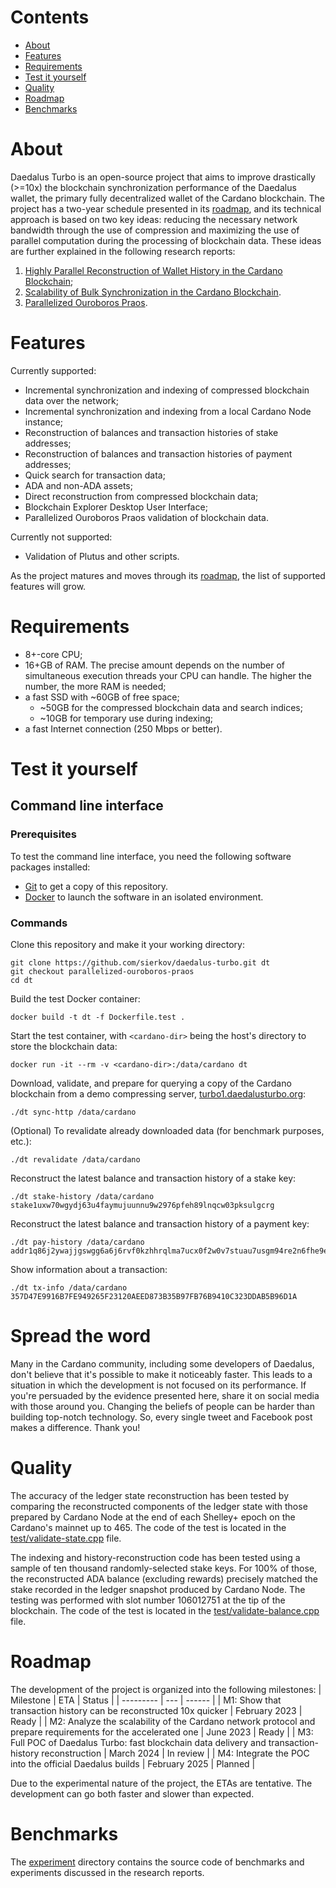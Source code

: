 # Contents
- [About](#about)
- [Features](#features)
- [Requirements](#requirements)
- [Test it yourself](#test-it-yourself)
- [Quality](#quality)
- [Roadmap](#roadmap)
- [Benchmarks](#benchmarks)

# About
Daedalus Turbo is an open-source project that aims to improve drastically (>=10x) the blockchain synchronization performance of the Daedalus wallet, the primary fully decentralized wallet of the Cardano blockchain. The project has a two-year schedule presented in its [roadmap](#roadmap), and its technical approach is based on two key ideas: reducing the necessary network bandwidth through the use of compression and maximizing the use of parallel computation during the processing of blockchain data. These ideas are further explained in the following research reports:
1. [Highly Parallel Reconstruction of Wallet History in the Cardano Blockchain](./doc/2023_Sierkov_WalletHistoryReconstruction.pdf);
2. [Scalability of Bulk Synchronization in the Cardano Blockchain](./doc/2023_Sierkov_CardanoBulkSynchronization.pdf).
3. [Parallelized Ouroboros Praos](./doc/2024-sierkov-parallelized-ouroboros-praos.pdf).

# Features
Currently supported:
- Incremental synchronization and indexing of compressed blockchain data over the network;
- Incremental synchronization and indexing from a local Cardano Node instance;
- Reconstruction of balances and transaction histories of stake addresses;
- Reconstruction of balances and transaction histories of payment addresses;
- Quick search for transaction data;
- ADA and non-ADA assets;
- Direct reconstruction from compressed blockchain data;
- Blockchain Explorer Desktop User Interface;
- Parallelized Ouroboros Praos validation of blockchain data.

Currently not supported:
- Validation of Plutus and other scripts.

As the project matures and moves through its [roadmap](#roadmap), the list of supported features will grow.

# Requirements
- 8+-core CPU;
- 16+GB of RAM. The precise amount depends on the number of simultaneous execution threads your CPU can handle. The higher the number, the more RAM is needed;
- a fast SSD with ~60GB of free space;
  - ~50GB for the compressed blockchain data and search indices;
  - ~10GB for temporary use during indexing;
- a fast Internet connection (250 Mbps or better).

# Test it yourself

## Command line interface

### Prerequisites
To test the command line interface, you need the following software packages installed:
- [Git](https://git-scm.com/) to get a copy of this repository.
- [Docker](https://www.docker.com/products/docker-desktop/) to launch the software in an isolated environment.

### Commands

Clone this repository and make it your working directory:
```
git clone https://github.com/sierkov/daedalus-turbo.git dt
git checkout parallelized-ouroboros-praos
cd dt
```

Build the test Docker container:
```
docker build -t dt -f Dockerfile.test .
```

Start the test container, with `<cardano-dir>` being the host's directory to store the blockchain data:
```
docker run -it --rm -v <cardano-dir>:/data/cardano dt
```

Download, validate, and prepare for querying a copy of the Cardano blockchain from a demo compressing server, [turbo1.daedalusturbo.org](http://turbo1.daedalusturbo.org/):
```
./dt sync-http /data/cardano
```

(Optional) To revalidate already downloaded data (for benchmark purposes, etc.):
```
./dt revalidate /data/cardano
```

Reconstruct the latest balance and transaction history of a stake key:
```
./dt stake-history /data/cardano stake1uxw70wgydj63u4faymujuunnu9w2976pfeh89lnqcw03pksulgcrg
```

Reconstruct the latest balance and transaction history of a payment key:
```
./dt pay-history /data/cardano addr1q86j2ywajjgswgg6a6j6rvf0kzhhrqlma7ucx0f2w0v7stuau7usgm94re2n6fhe9ee88c2u5ta5znnwwtlxpsulzrdqv6rmuj
```

Show information about a transaction:
```
./dt tx-info /data/cardano 357D47E9916B7FE949265F23120AEED873B35B97FB76B9410C323DDAB5B96D1A
```

# Spread the word
Many in the Cardano community, including some developers of Daedalus, don't believe that it's possible to make it noticeably faster. This leads to a situation in which the development is not focused on its performance. If you're persuaded by the evidence presented here, share it on social media with those around you. Changing the beliefs of people can be harder than building top-notch technology. So, every single tweet and Facebook post makes a difference. Thank you!

# Quality
The accuracy of the ledger state reconstruction has been tested by comparing the reconstructed components
of the ledger state with those prepared by Cardano Node at the end of each Shelley+ epoch on the Cardano's mainnet up to 465.
The code of the test is located in the [test/validate-state.cpp](test/validate-state.cpp) file.

The indexing and history-reconstruction code has been tested using a sample of ten thousand randomly-selected stake keys. For 100% of those, the reconstructed ADA balance (excluding rewards) precisely matched the stake recorded in the ledger snapshot produced by Cardano Node. The testing was performed with slot number 106012751 at the tip of the blockchain. The code of the test is located in the [test/validate-balance.cpp](test/validate-balance.cpp) file.

# Roadmap
The development of the project is organized into the following milestones:
| Milestone | ETA | Status |
| --------- | --- | ------ |
| M1: Show that transaction history can be reconstructed 10x quicker | February 2023 | Ready |
| M2: Analyze the scalability of the Cardano network protocol and prepare requirements for the accelerated one | June 2023 | Ready |
| M3: Full POC of Daedalus Turbo: fast blockchain data delivery and transaction-history reconstruction | March 2024 | In review |
| M4: Integrate the POC into the official Daedalus builds | February 2025 | Planned |

Due to the experimental nature of the project, the ETAs are tentative.
The development can go both faster and slower than expected.

# Benchmarks
The [experiment](./experiment/) directory contains the source code of benchmarks and experiments discussed in the research reports.
